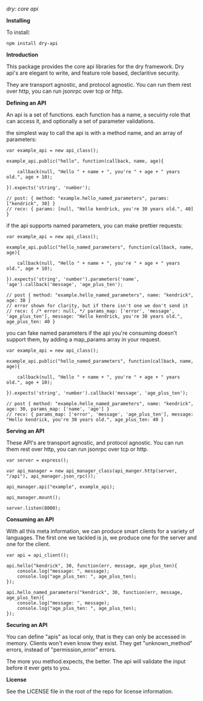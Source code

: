 
*dry: core api*

**Installing**

To install: 

    npm install dry-api


**Introduction**

This package provides the core api libraries for the dry framework. Dry api's are elegant to write, and feature role based, declaritive security. 

They are transport agnostic, and protocol agnostic. You can run them rest over http, you can run jsonrpc over tcp or http.


**Defining an API**

An api is a set of functions. each function has a name, a secuirty role that can access it, and optionally a set of parameter validations.

the simplest way to call the api is with a method name, and an array of parameters:

```
var example_api = new api_class();

example_api.public("hello", function(callback, name, age){

    callback(null, "Hello " + name + ", you're " + age + " years old.", age + 10);

}).expects('string', 'number');

// post: { method: "example.hello_named_parameters", params: ["kendrick", 30] }
// recv: { params: [null, "Hello kendrick, you're 30 years old.", 40] }
```

if the api supports named parameters, you can make prettier requests:

```
var example_api = new api_class();

example_api.public("hello_named_parameters", function(callback, name, age){

    callback(null, "Hello " + name + ", you're " + age + " years old.", age + 10);

}).expects('string', 'number').parameters('name', 'age').callback('message', 'age_plus_ten');

// post { method: "example.hello_named_parameters", name: "kendrick", age: 30 }
// error shown for clarity, but if there isn't one we don't send it
// recv: { /* error: null, */ params_map: ['error', 'message', 'age_plus_ten'], message: "Hello kendrick, you're 30 years old.", age_plus_ten: 40 }
```

you can fake named parameters if the api you're consuming doesn't support them, by adding a map_params array in your request.

```
var example_api = new api_class();

example_api.public("hello_named_parameters", function(callback, name, age){

    callback(null, "Hello " + name + ", you're " + age + " years old.", age + 10);

}).expects('string', 'number').callback('message', 'age_plus_ten');

// post { method: "example.hello_named_parameters", name: "kendrick", age: 30, params_map: ['name', 'age'] }
// recv: { params_map: ['error', 'message', 'age_plus_ten'], message: "Hello kendrick, you're 30 years old.", age_plus_ten: 40 }
```



**Serving an API**

These API's are transport agnostic, and protocol agnostic. You can run them rest over http, you can run jsonrpc over tcp or http.

```
var server = express();

var api_manager = new api_manager_class(api_manger.http(server, "/api"), api_manager.json_rpc());

api_manager.api("example", example_api);

api_manager.mount();

server.listen(8000);
```


**Consuming an API**


With all this meta information, we can produce smart clients for a variety of languages. The first one we tackled is js, we produce one for the server and one for the client.

```
var api = api_client();

api.hello("kendrick", 30, function(err, message, age_plus_ten){
    console.log("message: ", message);
    console.log("age_plus_ten: ", age_plus_ten);
});

api.hello_named_parameters("kendrick", 30, function(err, message, age_plus_ten){
    console.log("message: ", message);
    console.log("age_plus_ten: ", age_plus_ten);
});
```

**Securing an API**

You can define "apis" as local only, that is they can only be accessed in memory. Clients won't even know they exist. They get "unknown_method" errors, instead of "permission_error" errors.

The more you method.expects, the better. The api will validate the input before it ever gets to you.


**License**

See the LICENSE file in the root of the repo for license information.

